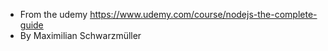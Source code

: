 * From the udemy https://www.udemy.com/course/nodejs-the-complete-guide
* By Maximilian Schwarzmüller